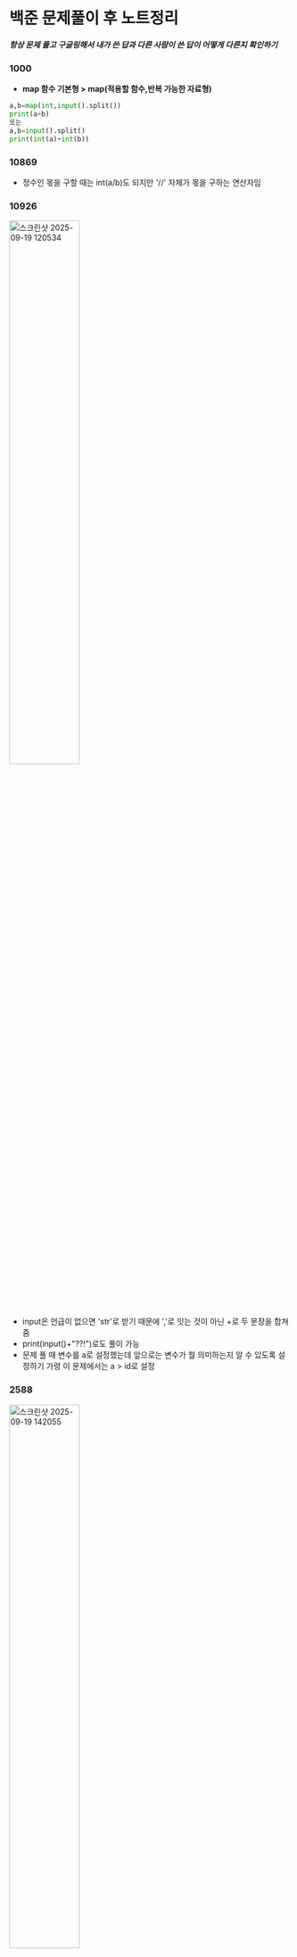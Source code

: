 # 백준 문제풀이 후 노트정리

***항상 문제 풀고 구글링해서 내가 쓴 답과 다른 사람이 쓴 답이 어떻게 다른지 확인하기***

### 1000
* **map 함수 기본형 > map(적용할 함수,반복 가능한 자료형)**
```py
a,b=map(int,input().split())
print(a+b)
또는
a,b=input().split()
print(int(a)+int(b))
```

### 10869
* 정수인 몫을 구할 때는 int(a/b)도 되지만 '//' 자체가 몫을 구하는 연산자임

### 10926
<img width="50%" height="50%" alt="스크린샷 2025-09-19 120534" src="https://github.com/user-attachments/assets/698506b8-c131-421f-a840-e9c21e2e345c" />

* input은 언급이 없으면 'str'로 받기 때문에 ','로 잇는 것이 아닌 +로 두 문장을 합쳐줌
* print(input()+"??!")로도 풀이 가능
* 문제 풀 때 변수를 a로 설정했는데 앞으로는 변수가 뭘 의미하는지 알 수 있도록 설정하기 가령 이 문제에서는 a > id로 설정

### 2588
<img width="50%" height="50%" alt="스크린샷 2025-09-19 142055" src="https://github.com/user-attachments/assets/ab05ad21-2ef9-4b72-9085-db8648d50377" />

* 나머지를 구해서 곱하는 방식도 괜찮지만 input을 활용해 문자열 그 자체로 받아서
백의자리, 십의자리, 일의자리를 각각 하나씩 생각해서 곱하는 방법도 있음
```py
A = int(input())
B = input()

print(A*int(B[2]))
print(A*int(B[1]))
print(A*int(B[0]))
print(A*int(B))
```
